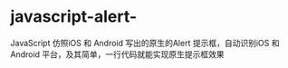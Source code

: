 # javascript-alert-
JavaScript 仿照iOS 和 Android 写出的原生的Alert 提示框，自动识别iOS 和Android 平台，及其简单，一行代码就能实现原生提示框效果

